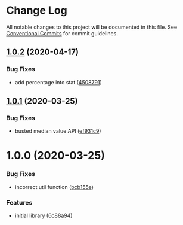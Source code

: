 # Change Log

All notable changes to this project will be documented in this file. See
[Conventional Commits](https://conventionalcommits.org) for commit guidelines.

## [1.0.2](https://github.com/the-holocron/browserslist-median-usage/compare/1.0.1...1.0.2) (2020-04-17)


### Bug Fixes

* add percentage into stat ([4508791](https://github.com/the-holocron/browserslist-median-usage/commit/4508791f9f821e4613f0bcceb5c0c0b6a330da5b))

## [1.0.1](https://github.com/the-holocron/browserslist-median-usage/compare/1.0.0...1.0.1) (2020-03-25)


### Bug Fixes

* busted median value API ([ef931c9](https://github.com/the-holocron/browserslist-median-usage/commit/ef931c902bd091493efecf423b0fd8631577fed3))

# 1.0.0 (2020-03-25)


### Bug Fixes

* incorrect util function ([bcb155e](https://github.com/the-holocron/browserslist-median-usage/commit/bcb155eb178ac99dc73fd832969cc10ba5b3d6d6))


### Features

* initial library ([6c88a94](https://github.com/the-holocron/browserslist-median-usage/commit/6c88a94109edaa08c5412a70a7c08f70a3831c88))
